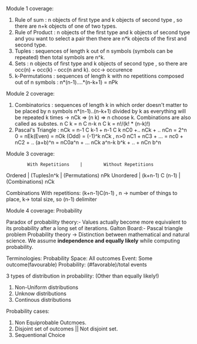 Module 1 coverage:
1. Rule of sum : n objects of first type and k objects of second type , so there are n+k objects of one of two types.
2. Rule of Product : n objects of the first type and k objects of second type and you want to select a pair then there are n*k objects of the first and second type.
3. Tuples : sequences of length k out of n symbols (symbols can be repeated) then total symbols are n^k.
4. Sets : n objects of first type and k objects of second type , so there are occ(n) + occ(k) - occ(n and k). occ-> occurence
5. k-Permutations : sequences of length k with no repetitions composed out of n symbols : n*(n-1)....*(n-k+1) = nPk

Module 2 coverage: 
1. Combinatorics : sequences of length k in which order doesn't matter to be placed by n symbols n*(n-1)..(n-k+1) divided by k as everything will be repeated k times -> nCk => (n k) => n choose k. Combinations are also called as substes.
n C k = n C n-k
n C k = n!/(k! * (n-k)!)
2. Pascal's Triangle : nCk = n-1 C k-1 + n-1 C k
nC0 +.. nCk + .. nCn = 2^n
0  = nEk(Even) = nOk (Odd) = (-1)^k nCk  , n>0
nC1 + nC3 + ... = nc0 + nC2 + ..
(a+b)^n = nC0a^n + ... nCk a^n-k b^k + .. + nCn b^n

Module 3 coverage: 

            With Repetitions    |        Without Repetitions
Ordered   | (Tuples)n^k          |        (Permutations) nPk
Unordered | (k+n-1) C (n-1)      |        (Combinations) nCk

Combinations With repetitions: (k+n-1)C(n-1) , n -> number of things to place, k-> total size, so (n-1) delimiter 

Module 4 coverage: 
Probability

Paradox of probability theory:- Values actually become more equivalent to its probability after a long set of iterations. 
Galton Board:- Pascal triangle problem
Probability theory -> Distinction between mathematical and natural science. We assume <b>independence and equally likely</b> while computing probability.

Terminologies:
Probability Space: All outcomes
Event: Some outcome(favourable)
Probability: (#favorable)/total events

3 types of distribution in probability: (Other than equally likely!)
1. Non-Uniform distributions
2. Unknow distributions
3. Continous distributions

Probability cases:
1. Non Equiprobable Outcmoes. 
2. Disjoint set of outcomes || Not disjoint set.
3. Sequentional Choice
